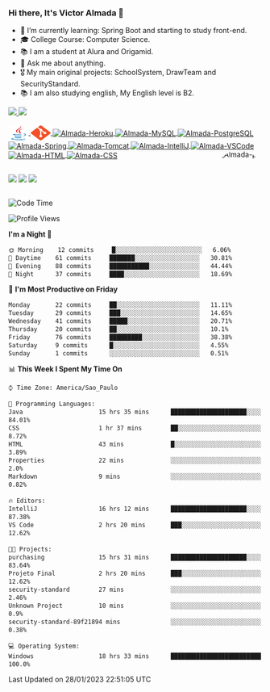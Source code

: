 ### Hi there, It's Victor Almada 👋


- 🌱 I’m currently learning: Spring Boot and starting to study front-end.
- 🎓 College Course: Computer Science.
- 📚  I am a student at Alura and Origamid.
- 💬 Ask me about anything.
- 🎖 My main original projects: SchoolSystem, DrawTeam and SecurityStandard.
- 📚 I am also studying english, My English level is B2.
 
<div>
<a href="https://github.com/Almadavic">
<img height="180em" src="https://github-readme-stats.vercel.app/api?username=Almadavic&showw_icons=true&theme=dark&include_all_commits=true&count_private=true">
<img height="180em" src="https://github-readme-stats.vercel.app/api/top-langs/?username=Almadavic&layout=compact&langs_count=16&theme=dracula">
</div>

<div style="display: inline_block"><br>
  <img align="center" alt="Almada-Java" height="30" width="40" src="https://raw.githubusercontent.com/devicons/devicon/master/icons/java/java-original.svg">
  <img align="center" alt="Almada-Git" height="30" width="40" src="https://raw.githubusercontent.com/devicons/devicon/master/icons/git/git-original.svg">
  <img align="center" alt="Almada-Heroku" height="30" width="40" src="https://cdn.jsdelivr.net/gh/devicons/devicon/icons/heroku/heroku-plain-wordmark.svg" />             
  <img align="center" alt="Almada-MySQL" height="30" width="40" src="https://cdn.jsdelivr.net/gh/devicons/devicon/icons/mysql/mysql-original-wordmark.svg" />
  <img align="center" alt="Almada-PostgreSQL" height="30" width="40" src="https://cdn.jsdelivr.net/gh/devicons/devicon/icons/postgresql/postgresql-plain-wordmark.svg" />
  <img align="center" alt="Almada-Spring" height="30" width="40" src="https://cdn.jsdelivr.net/gh/devicons/devicon/icons/spring/spring-original-wordmark.svg" />
  <img align="center" alt="Almada-Tomcat" height="30" width="40" src="https://cdn.jsdelivr.net/gh/devicons/devicon/icons/tomcat/tomcat-original-wordmark.svg" />
   <img align="center" alt="Almada-IntelliJ" height="30" width="40" src="https://cdn.jsdelivr.net/gh/devicons/devicon/icons/intellij/intellij-original.svg" />
   <img align="center" alt="Almada-VSCode" height="30" width="40" src="https://cdn.jsdelivr.net/gh/devicons/devicon/icons/vscode/vscode-original.svg" />
   <img align="center" alt="Almada-HTML" height="30" width="40" src="https://cdn.jsdelivr.net/gh/devicons/devicon/icons/html5/html5-original.svg" />
   <img align="center" alt="Almada-CSS" height="30" width="40" src="https://cdn.jsdelivr.net/gh/devicons/devicon/icons/css3/css3-original.svg" />
  <img align="right" alt="Almada-pic" height="150" style="border-radius:50px;" src="https://user-images.githubusercontent.com/85299065/185514627-94fcf387-edc6-4c24-88f1-b4873ccd49e9.png">
</div>
  
  ##
 
<div> 
  <a href="https://www.youtube.com/channel/UCUrcUNA90M_ZqLEcQxd3UNA" target="_blank"><img src="https://img.shields.io/badge/YouTube-FF0000?style=for-the-badge&logo=youtube&logoColor=white" target="_blank"></a>
 <a href = "mailto:almadavic@live.com"><img src="https://img.shields.io/badge/-Gmail-%23333?style=for-the-badge&logo=gmail&logoColor=white" target="_blank"></a>
  <a href="https://www.linkedin.com/in/victoralmada/" target="_blank"><img src="https://img.shields.io/badge/-LinkedIn-%230077B5?style=for-the-badge&logo=linkedin&logoColor=white" target="_blank"></a> 
</div>

##

<!--START_SECTION:waka-->
![Code Time](http://img.shields.io/badge/Code%20Time-178%20hrs%2055%20mins-blue)

![Profile Views](http://img.shields.io/badge/Profile%20Views-1-blue)

**I'm a Night 🦉** 

```text
🌞 Morning    12 commits     █░░░░░░░░░░░░░░░░░░░░░░░░   6.06% 
🌆 Daytime    61 commits     ███████░░░░░░░░░░░░░░░░░░   30.81% 
🌃 Evening    88 commits     ███████████░░░░░░░░░░░░░░   44.44% 
🌙 Night      37 commits     ████░░░░░░░░░░░░░░░░░░░░░   18.69%

```
📅 **I'm Most Productive on Friday** 

```text
Monday       22 commits     ██░░░░░░░░░░░░░░░░░░░░░░░   11.11% 
Tuesday      29 commits     ███░░░░░░░░░░░░░░░░░░░░░░   14.65% 
Wednesday    41 commits     █████░░░░░░░░░░░░░░░░░░░░   20.71% 
Thursday     20 commits     ██░░░░░░░░░░░░░░░░░░░░░░░   10.1% 
Friday       76 commits     █████████░░░░░░░░░░░░░░░░   38.38% 
Saturday     9 commits      █░░░░░░░░░░░░░░░░░░░░░░░░   4.55% 
Sunday       1 commits      ░░░░░░░░░░░░░░░░░░░░░░░░░   0.51%

```


📊 **This Week I Spent My Time On** 

```text
⌚︎ Time Zone: America/Sao_Paulo

💬 Programming Languages: 
Java                     15 hrs 35 mins      █████████████████████░░░░   84.01% 
CSS                      1 hr 37 mins        ██░░░░░░░░░░░░░░░░░░░░░░░   8.72% 
HTML                     43 mins             █░░░░░░░░░░░░░░░░░░░░░░░░   3.89% 
Properties               22 mins             ░░░░░░░░░░░░░░░░░░░░░░░░░   2.0% 
Markdown                 9 mins              ░░░░░░░░░░░░░░░░░░░░░░░░░   0.82%

🔥 Editors: 
IntelliJ                 16 hrs 12 mins      █████████████████████░░░░   87.38% 
VS Code                  2 hrs 20 mins       ███░░░░░░░░░░░░░░░░░░░░░░   12.62%

🐱‍💻 Projects: 
purchasing               15 hrs 31 mins      █████████████████████░░░░   83.64% 
Projeto Final            2 hrs 20 mins       ███░░░░░░░░░░░░░░░░░░░░░░   12.62% 
security-standard        27 mins             ░░░░░░░░░░░░░░░░░░░░░░░░░   2.46% 
Unknown Project          10 mins             ░░░░░░░░░░░░░░░░░░░░░░░░░   0.9% 
security-standard-89f21894 mins              ░░░░░░░░░░░░░░░░░░░░░░░░░   0.38%

💻 Operating System: 
Windows                  18 hrs 33 mins      █████████████████████████   100.0%

```


 Last Updated on 28/01/2023 22:51:05 UTC
<!--END_SECTION:waka-->
